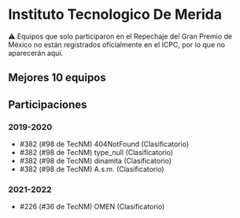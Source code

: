 # Instituto Tecnologico De Merida

:warning: Equipos que solo participaron en el Repechaje del Gran Premio de México no están registrados oficialmente en el ICPC, por lo que no aparecerán aquí.

## Mejores 10 equipos


## Participaciones

### 2019-2020

- #382 (#98 de TecNM) 404NotFound (Clasificatorio)
- #382 (#98 de TecNM) type_null (Clasificatorio)
- #382 (#98 de TecNM) dinamita (Clasificatorio)
- #382 (#98 de TecNM) A.s.m. (Clasificatorio)

### 2021-2022

- #226 (#36 de TecNM) OMEN (Clasificatorio)



